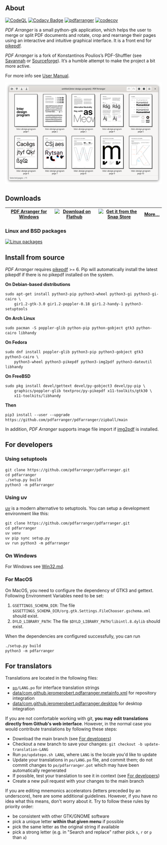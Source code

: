 ## About

[![CodeQL](https://github.com/pdfarranger/pdfarranger/workflows/CodeQL/badge.svg)](https://github.com/pdfarranger/pdfarranger/actions?query=workflow%3ACodeQL "Code quality workflow status")
[![Codacy Badge](https://app.codacy.com/project/badge/Grade/1be9c9a69f3a44b79612cc5b2887c0f7)](https://app.codacy.com/gh/pdfarranger/pdfarranger/dashboard)
[![pdfarranger](https://github.com/pdfarranger/pdfarranger/workflows/pdfarranger/badge.svg)](https://github.com/pdfarranger/pdfarranger/actions?query=workflow%3Apdfarranger+branch%3Amain)
[![codecov](https://codecov.io/gh/pdfarranger/pdfarranger/branch/main/graph/badge.svg)](https://codecov.io/gh/pdfarranger/pdfarranger)

*PDF Arranger* is a small python-gtk application, which helps the user to merge
or split PDF documents and rotate, crop and rearrange their pages using an
interactive and intuitive graphical interface. It is a front end for
[pikepdf](https://github.com/pikepdf/pikepdf).

*PDF Arranger* is a fork of Konstantinos Poulios’s PDF-Shuffler
(see [Savannah](https://savannah.nongnu.org/projects/pdfshuffler) or
[Sourceforge](http://sourceforge.net/projects/pdfshuffler)).
It’s a humble attempt to make the project a bit more active.

For more info see [User Manual](https://github.com/pdfarranger/pdfarranger/wiki/User-Manual).

![screenshot of PDF Arranger](https://github.com/pdfarranger/pdfarranger/raw/main/data/screenshot.png)

## Downloads

| [PDF Arranger for Windows](https://github.com/pdfarranger/pdfarranger/releases) | <a href='https://flathub.org/apps/details/com.github.jeromerobert.pdfarranger'><img width='120' alt='Download on Flathub' src='https://flathub.org/assets/badges/flathub-badge-en.svg'/></a> | <a href="https://snapcraft.io/pdfarranger"><img width='120' alt="Get it from the Snap Store" src="https://snapcraft.io/static/images/badges/en/snap-store-black.svg" /></a> | [More…](https://github.com/pdfarranger/pdfarranger/wiki/Binary-packages) |
| --------------------------------------------------------------------------- | -------------------------------------------------------------------------------------------------------------------------------------------------------------------------------------------- | ------------------------------------------------------------------------- | ------------------------------------------------------------------------- |


### Linux and BSD packages

[![Linux packages](https://repology.org/badge/vertical-allrepos/pdfarranger.svg?columns=4&exclude_unsupported=1)](https://repology.org/project/pdfarranger/versions)

## Install from source

*PDF Arranger* requires [pikepdf](https://github.com/pikepdf/pikepdf) >= 6.
Pip will automatically install the latest pikepdf if there is no pikepdf installed on the system.

**On Debian-based distributions**

```
sudo apt-get install python3-pip python3-wheel python3-gi python3-gi-cairo \
    gir1.2-gtk-3.0 gir1.2-poppler-0.18 gir1.2-handy-1 python3-setuptools
```

**On Arch Linux**

```
sudo pacman -S poppler-glib python-pip python-gobject gtk3 python-cairo libhandy
```

**On Fedora**

```
sudo dnf install poppler-glib python3-pip python3-gobject gtk3 python3-cairo \
    python3-wheel python3-pikepdf python3-img2pdf python3-dateutil libhandy
```

**On FreeBSD**

```
sudo pkg install devel/gettext devel/py-gobject3 devel/py-pip \
    graphics/poppler-glib textproc/py-pikepdf x11-toolkits/gtk30 \
    x11-toolkits/libhandy
```

**Then**

```
pip3 install --user --upgrade https://github.com/pdfarranger/pdfarranger/zipball/main
```

In addition, *PDF Arranger* supports image file import if [img2pdf](https://gitlab.mister-muffin.de/josch/img2pdf) is installed.

## For developers

### Using setuptools

```
git clone https://github.com/pdfarranger/pdfarranger.git
cd pdfarranger
./setup.py build
python3 -m pdfarranger
```

### Using uv

[uv](https://docs.astral.sh/uv/) is a modern alternative to setuptools. You can setup a development environment like this:

```
git clone https://github.com/pdfarranger/pdfarranger.git
cd pdfarranger
uv venv
uv pip sync setup.py
uv run python3 -m pdfarranger
```

### On Windows

For Windows see [Win32.md](Win32.md).

### For MacOS  
On MacOS, you need to configure the dependency of GTK3 and gettext. Following Environment Variables need to be set:  
1. `GSETTINGS_SCHEMA_DIR`:  The file `$GSETTINGS_SCHEMA_DIR/org.gtk.Settings.FileChooser.gschema.xml` should exist.  
2. `DYLD_LIBRARY_PATH`: The file `$DYLD_LIBRARY_PATH/libintl.8.dylib` should exist.  

When the dependencies are configured successfully, you can run
```
./setup.py build
python3 -m pdfarranger
```

## For translators

Translations are located in the following files:

*   [`po`](po)`/LANG.po` for interface translation strings
*   [data/com.github.jeromerobert.pdfarranger.metainfo.xml](data/com.github.jeromerobert.pdfarranger.metainfo.xml) for repository integration
*   [data/com.github.jeromerobert.pdfarranger.desktop](data/com.github.jeromerobert.pdfarranger.desktop) for desktop integration

If you are not comfortable working with git, **you may edit translations directly from Github's web interface**. However, in the normal case
you would contribute translations by following these steps:

*   Download the main branch (see [For developers](#for-developers))
*   Checkout a new branch to save your changes: `git checkout -b update-translation-LANG`
*   Run `po/updatepo.sh LANG`, where `LANG` is the locale you'd like to update
*   Update your translations in `po/LANG.po` file, and commit them; do not commit changes to `po/pdfarranger.pot` which may have been
    automatically regenerated
*   If possible, test your translation to see it in context (see [For developers](#for-developers))
*   Create a new pull request with your changes to the main branch

If you are editing mnemonics accelerators (letters preceded by an underscore), here are some additional guidelines. However, if you have no idea what this means, don't worry about it.
Try to follow these rules by priority order:

*   be consistent with other GTK/GNOME software
*   pick a unique letter **within that given menu** if possible
*   pick the same letter as the original string if available
*   pick a strong letter (e.g. in "Search and replace" rather pick `s`, `r` or `p` than `a`)
